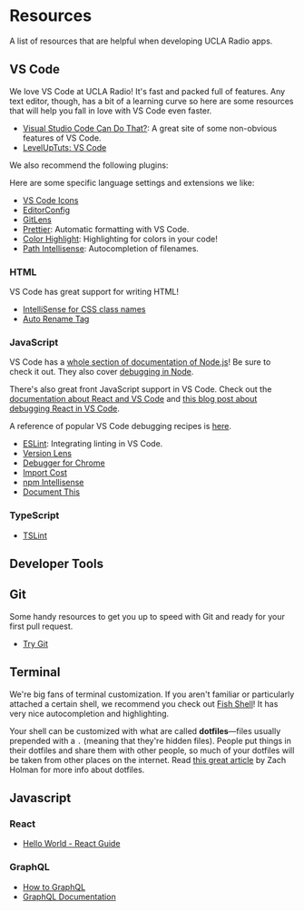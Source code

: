 # Resources

A list of resources that are helpful when developing UCLA Radio apps.

## VS Code

We love VS Code at UCLA Radio! It's fast and packed full of features. Any text
editor, though, has a bit of a learning curve so here are some resources that
will help you fall in love with VS Code even faster.

* [Visual Studio Code Can Do That?](http://vscodecandothat.com): A great site of
  some non-obvious features of VS Code.
* [LevelUpTuts: VS Code](https://www.youtube.com/watch?v=4q1tD39Mk_A&list=PLLnpHn493BHHkdpK8E37x_d5cOZBr4GlL)

We also recommend the following plugins:

Here are some specific language settings and extensions we like:

* [VS Code Icons](https://marketplace.visualstudio.com/items?itemName=robertohuertasm.vscode-icons)
* [EditorConfig](https://marketplace.visualstudio.com/items?itemName=EditorConfig.EditorConfig)
* [GitLens](https://marketplace.visualstudio.com/items?itemName=eamodio.gitlens)
* [Prettier](https://marketplace.visualstudio.com/items?itemName=esbenp.prettier-vscode):
  Automatic formatting with VS Code.
* [Color Highlight](https://marketplace.visualstudio.com/items?itemName=naumovs.color-highlight):
  Highlighting for colors in your code!
* [Path Intellisense](https://marketplace.visualstudio.com/items?itemName=christian-kohler.path-intellisense):
  Autocompletion of filenames.

### HTML

VS Code has great support for writing HTML!

* [IntelliSense for CSS class names](https://marketplace.visualstudio.com/items?itemName=Zignd.html-css-class-completion#overview)
* [Auto Rename Tag](https://marketplace.visualstudio.com/items?itemName=formulahendry.auto-rename-tag)

### JavaScript

VS Code has a
[whole section of documentation of Node.js](https://code.visualstudio.com/docs/nodejs/nodejs-tutorial)!
Be sure to check it out. They also cover
[debugging in Node](https://code.visualstudio.com/docs/nodejs/nodejs-debugging).

There's also great front JavaScript support in VS Code. Check out the
[documentation about React and VS Code](https://code.visualstudio.com/docs/nodejs/reactjs-tutorial)
and
[this blog post about debugging React in VS Code](https://medium.com/@auchenberg/live-edit-and-debug-your-react-apps-directly-from-vs-code-without-leaving-the-editor-3da489ed905f).

A reference of popular VS Code debugging recipes is
[here](https://code.visualstudio.com/docs/nodejs/debugging-recipes).

* [ESLint](https://marketplace.visualstudio.com/items?itemName=dbaeumer.vscode-eslint):
  Integrating linting in VS Code.
* [Version Lens](https://marketplace.visualstudio.com/items?itemName=pflannery.vscode-versionlens)
* [Debugger for Chrome](https://marketplace.visualstudio.com/items?itemName=msjsdiag.debugger-for-chrome)
* [Import Cost](https://marketplace.visualstudio.com/items?itemName=wix.vscode-import-cost)
* [npm Intellisense](https://marketplace.visualstudio.com/items?itemName=christian-kohler.npm-intellisense)
* [Document This](https://marketplace.visualstudio.com/items?itemName=joelday.docthis)

### TypeScript

* [TSLint](https://marketplace.visualstudio.com/items?itemName=eg2.tslint)

## Developer Tools

## Git

Some handy resources to get you up to speed with Git and ready for your first
pull request.

* [Try Git](https://try.github.io/levels/1/challenges/1)

## Terminal

We're big fans of terminal customization. If you aren't familiar or particularly
attached a certain shell, we recommend you check out
[Fish Shell](https://fishshell.com/)! It has very nice autocompletion and
highlighting.

Your shell can be customized with what are called **dotfiles**—files usually
prepended with a `.` (meaning that they're hidden files). People put things in
their dotfiles and share them with other people, so much of your dotfiles will
be taken from other places on the internet. Read
[this great article](https://zachholman.com/2010/08/dotfiles-are-meant-to-be-forked/)
by Zach Holman for more info about dotfiles.

## Javascript

### React

* [Hello World - React Guide](https://reactjs.org/docs/hello-world.html)

### GraphQL

* [How to GraphQL](https://www.howtographql.com/)
* [GraphQL Documentation](http://graphql.org/learn/)
